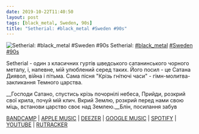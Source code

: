 ```yaml
---
date: 2019-10-22T11:40:50
layout: post
tags: [black_metal, Sweden, 90s]
title: "Setherial: #black_metal #Sweden #90s"
---
```

![Setherial: #black_metal #Sweden #90s](https://res.cloudinary.com/vast-space-unexplored/image/upload/photos/photo_785_22-10-2019_11-12-06.jpg)
Setherial: [#black_metal](/tags/#black_metal) [#Sweden](/tags/#Sweden) [#90s](/tags/#90s)

Setherial - один з класичних гуртів шведського сатанинського чорного металу, і, напевне, мій улюблений серед таких. Його посил - це Сатана Диявол, війна і пітьма. Сама пісня &quot;Крізь гнітючі часи&quot; - гімн-молитва-закликання Темного царства.

__Господи Сатано, спустись крізь почорнілі небеса,
Прийди, розкрий свої крила, почуй мій клич.
Вкрий Землю, розкрий перед нами свою міць,
встанови царство своє над Землею.__Блін, посилання забув

[BANDCAMP](https://setherial.bandcamp.com/album/lords-of-the-nightrealm) \| [APPLE MUSIC](https://music.apple.com/mx/album/lords-of-the-nightrealm/902939531?l=en) \| [DEEZER](https://www.deezer.com/album/14775285?utm_source=deezer&amp;utm_content=album-14775285&amp;utm_term=1601611822_1571733496&amp;utm_medium=web) \| [GOOGLE MUSIC](https://play.google.com/music/m/Bfilo6bzt2zgxcocwmifdi2povy?t=Lords_of_the_Nightrealm_-_Setherial) \| [SPOTIFY](https://open.spotify.com/album/3wSkJzCs2G0W8bW4jiDMxT) \| [YOUTUBE](https://www.youtube.com/playlist?list=OLAK5uy_kFYldHLKC0i2nZf8TIwaAI8HXPw4K1wp4) \| [RUTRACKER](https://rutracker.org/forum/viewtopic.php?t=2830793)